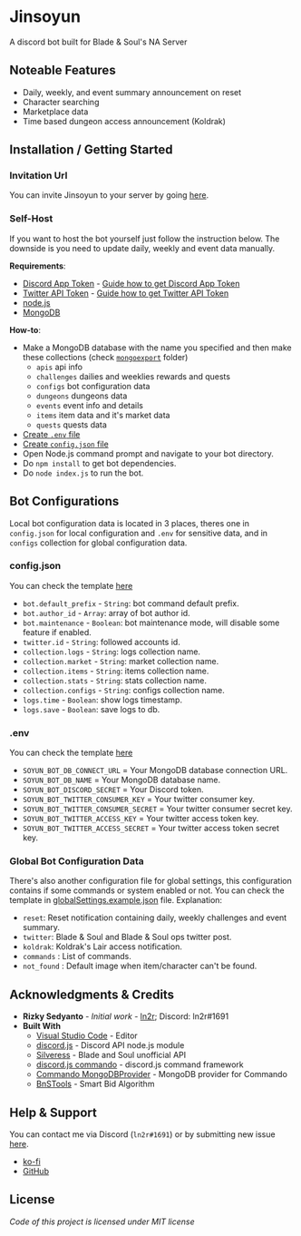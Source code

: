 <!-- TODO:
  - do checks
  - do test with 0 db content
 -->

# Jinsoyun
A discord bot built for Blade &amp; Soul's NA Server

## Noteable Features
* Daily, weekly, and event summary announcement on reset
* Character searching
* Marketplace data
* Time based dungeon access announcement (Koldrak)

## Installation / Getting Started
### Invitation Url
You can invite Jinsoyun to your server by going [here](https://ln2r.github.io/jinsoyun.html).

### Self-Host
If you want to host the bot yourself just follow the instruction below. The downside is you need to update daily, weekly and event data manually.

**Requirements**:
* [Discord App Token](https://discordapp.com/developers/applications/) - [Guide how to get Discord App Token](https://anidiots.guide/getting-started/getting-started-long-version)
* [Twitter API Token](https://developer.twitter.com/) - [Guide how to get Twitter API Token](https://developer.twitter.com/en/docs/basics/authentication/guides/access-tokens.html)
* [node.js](https://nodejs.org/)
* [MongoDB](https://www.mongodb.com/)

**How-to**:
* Make a MongoDB database with the name you specified and then make these collections (check [`mongoexport`](/mongoexport) folder)
  - `apis` api info 
  - `challenges` dailies and weeklies rewards and quests
  - `configs` bot configuration data
  - `dungeons` dungeons data
  - `events` event info and details
  - `items` item data and it's market data
  - `quests` quests data
* [Create `.env` file](#.env)
* [Create `config.json` file](#.config.json)
* Open Node.js command prompt and navigate to your bot directory.
* Do `npm install` to get bot dependencies.
* Do `node index.js` to run the bot.

## Bot Configurations
Local bot configuration data is located in 3 places, theres one in `config.json` for local configuration and `.env` for sensitive data, and in `configs` collection for global configuration data.

### config.json
You can check the template [here](/config.example.json)
* `bot.default_prefix` - `String`: bot command default prefix.
* `bot.author_id` - `Array`: array of bot author id.
* `bot.maintenance` - `Boolean`: bot maintenance mode, will disable some feature if enabled.
* `twitter.id` - `String`: followed accounts id.
* `collection.logs` - `String`: logs collection name.
* `collection.market` - `String`: market collection name.
* `collection.items` - `String`: items collection name.
* `collection.stats` - `String`: stats collection name.
* `collection.configs` - `String`: configs collection name.
* `logs.time` - `Boolean`: show logs timestamp.
* `logs.save` - `Boolean`: save logs to db.

### .env
You can check the template [here](/example.env)
* `SOYUN_BOT_DB_CONNECT_URL` = Your MongoDB database connection URL.
* `SOYUN_BOT_DB_NAME` = Your MongoDB database name.
* `SOYUN_BOT_DISCORD_SECRET` = Your Discord token.
* `SOYUN_BOT_TWITTER_CONSUMER_KEY` = Your twitter consumer key. 
* `SOYUN_BOT_TWITTER_CONSUMER_SECRET` = Your twitter consumer secret key. 
* `SOYUN_BOT_TWITTER_ACCESS_KEY` = Your twitter access token key. 
* `SOYUN_BOT_TWITTER_ACCESS_SECRET` = Your twitter access token secret key.

### Global Bot Configuration Data
There's also another configuration file for global settings, this configuration contains if some commands or system enabled or not. You can check the template in [globalSettings.example.json](/globalSettings.example.json) file.
Explanation:
* `reset`: Reset notification containing daily, weekly challenges and event summary.
* `twitter`: Blade & Soul and Blade & Soul ops twitter post.
* `koldrak`: Koldrak's Lair access notification.
* `commands` : List of commands.
* `not_found` : Default image when item/character can't be found.

## Acknowledgments & Credits
* **Rizky Sedyanto** - *Initial work* - [ln2r](https://ln2r.tumblr.com/); Discord: ln2r#1691
* **Built With**
  * [Visual Studio Code](https://code.visualstudio.com/) - Editor
  * [discord.js](https://discord.js.org/) - Discord API node.js module
  * [Silveress](https://bns.silveress.ie/) - Blade and Soul unofficial API
  * [discord.js commando](https://github.com/discordjs/Commando) - discord.js command framework
  * [Commando MongoDBProvider](https://github.com/paulhobbel/commando-provider-mongo) - MongoDB provider for Commando
  * [BnSTools](https://bnstools.info/) - Smart Bid Algorithm

## Help & Support
You can contact me via Discord (`ln2r#1691`) or by submitting new issue [here](https://github.com/ln2r/jinsoyun/issues).
* [ko-fi](https://ko-fi.com/ln2rworks)
* [GitHub](https://github.com/ln2r/)

## License
*Code of this project is licensed under MIT license*
